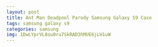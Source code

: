 ```yaml
---
layout: post
title: Ant Man Deadpool Parody Samsung Galaxy S9 Case
tags: samsung galaxy s9
categories: samsung
img: 1DwLYprVL8ou0ru7SkRAD3hMUE6jLH1uW
---
```


